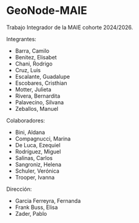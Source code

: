 # GeoNode-MAIE
Trabajo Integrador de la MAIE cohorte 2024/2026.

Integrantes:
- Barra, Camilo
- Benitez, Elisabet
- Chani, Rodrigo
- Cruz, Luis
- Escalante, Guadalupe
- Escobares, Cristhian
- Motter, Julieta
- Rivera, Bernardita
- Palavecino, Silvana
- Zeballos, Manuel

Colaboradores:
- Bini, Aldana
- Compagnucci, Marina
- De Luca, Ezequiel
- Rodríguez, Miguel
- Salinas, Carlos
- Sangroniz, Helena
- Schuler, Verónica
- Trooper, Ivanna


Dirección:
- Garcia Ferreyra, Fernanda
- Frank Buss, Elisa
- Zader, Pablo
